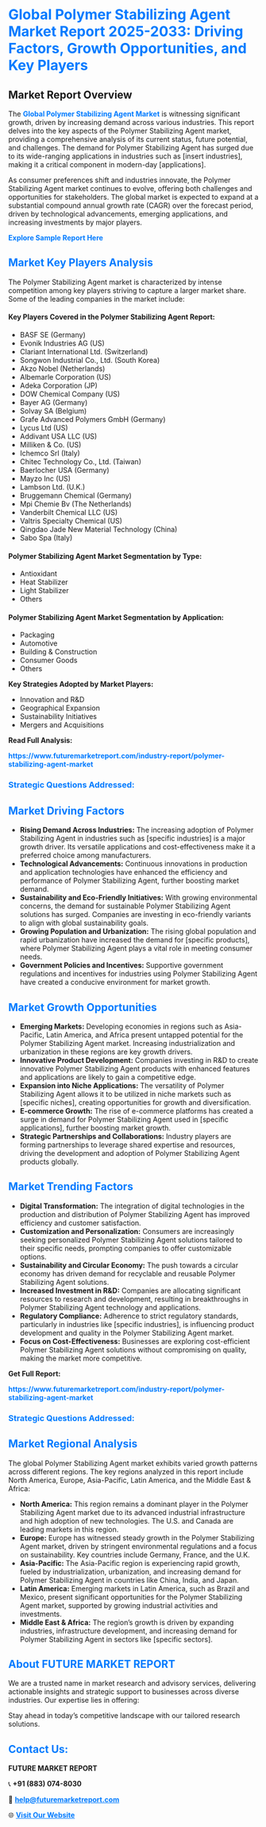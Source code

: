 <h1 style="color: #007BFF;">Global Polymer Stabilizing Agent Market Report 2025-2033: Driving Factors, Growth Opportunities, and Key Players</h1>

<section id="overview">
<h2>Market Report Overview</h2>
<p>The <a href="https://www.futuremarketreport.com/industry-report/polymer-stabilizing-agent-market" style="color: #007BFF; text-decoration: none;"><strong>Global Polymer Stabilizing Agent Market</strong></a> is witnessing significant growth, driven by increasing demand across various industries. This report delves into the key aspects of the Polymer Stabilizing Agent market, providing a comprehensive analysis of its current status, future potential, and challenges. The demand for Polymer Stabilizing Agent has surged due to its wide-ranging applications in industries such as [insert industries], making it a critical component in modern-day [applications].</p>
<p>As consumer preferences shift and industries innovate, the Polymer Stabilizing Agent market continues to evolve, offering both challenges and opportunities for stakeholders. The global market is expected to expand at a substantial compound annual growth rate (CAGR) over the forecast period, driven by technological advancements, emerging applications, and increasing investments by major players.</p>
</section>

<section id="overview">
<p><a href="https://www.futuremarketreport.com/request-sample/reportId=114943" style="color: #007BFF; text-decoration: none;"><strong>Explore Sample Report Here</strong></a></p>
</section>

<section id="key-players">
<h2 style="color: #007BFF;">Market Key Players Analysis</h2>
<p>The Polymer Stabilizing Agent market is characterized by intense competition among key players striving to capture a larger market share. Some of the leading companies in the market include:</p>
<h4>Key Players Covered in the Polymer Stabilizing Agent Report:</h4>
<ul><li>BASF SE (Germany)</li><li>Evonik Industries AG (US)</li><li>Clariant International Ltd. (Switzerland)</li><li>Songwon Industrial Co., Ltd. (South Korea)</li><li>Akzo Nobel (Netherlands)</li><li>Albemarle Corporation (US)</li><li>Adeka Corporation (JP)</li><li>DOW Chemical Company (US)</li><li>Bayer AG (Germany)</li><li>Solvay SA (Belgium)</li><li>Grafe Advanced Polymers GmbH (Germany)</li><li>Lycus Ltd (US)</li><li>Addivant USA LLC (US)</li><li>Milliken &amp; Co. (US)</li><li>Ichemco Srl (Italy)</li><li>Chitec Technology Co., Ltd. (Taiwan)</li><li>Baerlocher USA (Germany)</li><li>Mayzo Inc (US)</li><li>Lambson Ltd. (U.K.)</li><li>Bruggemann Chemical (Germany)</li><li>Mpi Chemie Bv (The Netherlands)</li><li>Vanderbilt Chemical LLC (US)</li><li>Valtris Specialty Chemical (US)</li><li>Qingdao Jade New Material Technology (China)</li><li>Sabo Spa (Italy)</li></ul>
<h4>Polymer Stabilizing Agent Market Segmentation by Type:</h4>
<ul><li>Antioxidant</li><li>Heat Stabilizer</li><li>Light Stabilizer</li><li>Others</li></ul>

<h4>Polymer Stabilizing Agent Market Segmentation by Application:</h4>
<ul><li>Packaging</li><li>Automotive</li><li>Building &amp; Construction</li><li>Consumer Goods</li><li>Others</li></ul>
<p><strong>Key Strategies Adopted by Market Players:</strong></p>
<ul>
<li>Innovation and R&D</li>
<li>Geographical Expansion</li>
<li>Sustainability Initiatives</li>
<li>Mergers and Acquisitions</li>
</ul>
</section>

<section>
<p><strong>Read Full Analysis: </strong></p><a href="https://www.futuremarketreport.com/industry-report/polymer-stabilizing-agent-market" style="color: #007BFF; text-decoration: none;"><strong>https://www.futuremarketreport.com/industry-report/polymer-stabilizing-agent-market</strong></a>
<h3 style="color: #007BFF;">Strategic Questions Addressed:</h3>
</section>

<section id="driving-factors">
<h2 style="color: #007BFF;">Market Driving Factors</h2>
<ul>
<li><strong>Rising Demand Across Industries:</strong> The increasing adoption of Polymer Stabilizing Agent in industries such as [specific industries] is a major growth driver. Its versatile applications and cost-effectiveness make it a preferred choice among manufacturers.</li>
<li><strong>Technological Advancements:</strong> Continuous innovations in production and application technologies have enhanced the efficiency and performance of Polymer Stabilizing Agent, further boosting market demand.</li>
<li><strong>Sustainability and Eco-Friendly Initiatives:</strong> With growing environmental concerns, the demand for sustainable Polymer Stabilizing Agent solutions has surged. Companies are investing in eco-friendly variants to align with global sustainability goals.</li>
<li><strong>Growing Population and Urbanization:</strong> The rising global population and rapid urbanization have increased the demand for [specific products], where Polymer Stabilizing Agent plays a vital role in meeting consumer needs.</li>
<li><strong>Government Policies and Incentives:</strong> Supportive government regulations and incentives for industries using Polymer Stabilizing Agent have created a conducive environment for market growth.</li>
</ul>
</section>

<section id="growth-opportunities">
<h2 style="color: #007BFF;">Market Growth Opportunities</h2>
<ul>
<li><strong>Emerging Markets:</strong> Developing economies in regions such as Asia-Pacific, Latin America, and Africa present untapped potential for the Polymer Stabilizing Agent market. Increasing industrialization and urbanization in these regions are key growth drivers.</li>
<li><strong>Innovative Product Development:</strong> Companies investing in R&D to create innovative Polymer Stabilizing Agent products with enhanced features and applications are likely to gain a competitive edge.</li>
<li><strong>Expansion into Niche Applications:</strong> The versatility of Polymer Stabilizing Agent allows it to be utilized in niche markets such as [specific niches], creating opportunities for growth and diversification.</li>
<li><strong>E-commerce Growth:</strong> The rise of e-commerce platforms has created a surge in demand for Polymer Stabilizing Agent used in [specific applications], further boosting market growth.</li>
<li><strong>Strategic Partnerships and Collaborations:</strong> Industry players are forming partnerships to leverage shared expertise and resources, driving the development and adoption of Polymer Stabilizing Agent products globally.</li>
</ul>
</section>

<section id="trending-factors">
<h2 style="color: #007BFF;">Market Trending Factors</h2>
<ul>
<li><strong>Digital Transformation:</strong> The integration of digital technologies in the production and distribution of Polymer Stabilizing Agent has improved efficiency and customer satisfaction.</li>
<li><strong>Customization and Personalization:</strong> Consumers are increasingly seeking personalized Polymer Stabilizing Agent solutions tailored to their specific needs, prompting companies to offer customizable options.</li>
<li><strong>Sustainability and Circular Economy:</strong> The push towards a circular economy has driven demand for recyclable and reusable Polymer Stabilizing Agent solutions.</li>
<li><strong>Increased Investment in R&D:</strong> Companies are allocating significant resources to research and development, resulting in breakthroughs in Polymer Stabilizing Agent technology and applications.</li>
<li><strong>Regulatory Compliance:</strong> Adherence to strict regulatory standards, particularly in industries like [specific industries], is influencing product development and quality in the Polymer Stabilizing Agent market.</li>
<li><strong>Focus on Cost-Effectiveness:</strong> Businesses are exploring cost-efficient Polymer Stabilizing Agent solutions without compromising on quality, making the market more competitive.</li>
</ul>
</section>

<section>
<p><strong>Get Full Report: </strong></p><a href="https://www.futuremarketreport.com/industry-report/polymer-stabilizing-agent-market" style="color: #007BFF; text-decoration: none;"><strong>https://www.futuremarketreport.com/industry-report/polymer-stabilizing-agent-market</strong></a>
<h3 style="color: #007BFF;">Strategic Questions Addressed:</h3>
</section>


<section id="regional-analysis">
<h2 style="color: #007BFF;">Market Regional Analysis</h2>
<p>The global Polymer Stabilizing Agent market exhibits varied growth patterns across different regions. The key regions analyzed in this report include North America, Europe, Asia-Pacific, Latin America, and the Middle East & Africa:</p>
<ul>
<li><strong>North America:</strong> This region remains a dominant player in the Polymer Stabilizing Agent market due to its advanced industrial infrastructure and high adoption of new technologies. The U.S. and Canada are leading markets in this region.</li>
<li><strong>Europe:</strong> Europe has witnessed steady growth in the Polymer Stabilizing Agent market, driven by stringent environmental regulations and a focus on sustainability. Key countries include Germany, France, and the U.K.</li>
<li><strong>Asia-Pacific:</strong> The Asia-Pacific region is experiencing rapid growth, fueled by industrialization, urbanization, and increasing demand for Polymer Stabilizing Agent in countries like China, India, and Japan.</li>
<li><strong>Latin America:</strong> Emerging markets in Latin America, such as Brazil and Mexico, present significant opportunities for the Polymer Stabilizing Agent market, supported by growing industrial activities and investments.</li>
<li><strong>Middle East & Africa:</strong> The region’s growth is driven by expanding industries, infrastructure development, and increasing demand for Polymer Stabilizing Agent in sectors like [specific sectors].</li>
</ul>
</section>

<footer>
<h2 style="color: #007BFF;">About FUTURE MARKET REPORT</h2>
<p>We are a trusted name in market research and advisory services, delivering actionable insights and strategic support to businesses across diverse industries. Our expertise lies in offering:</p>

<p>Stay ahead in today’s competitive landscape with our tailored research solutions.</p>

<h2 style="color: #007BFF;">Contact Us:</h2>
<p><strong>FUTURE MARKET REPORT</strong></p>
<p>📞 <strong>+91 (883) 074-8030</strong></p>
<p>📧 <strong><a href="mailto:help@futuremarketreport.com" style="color: #007BFF;">help@futuremarketreport.com</a></strong></p>
<p>🌐 <strong><a href="https://www.futuremarketreport.com/" style="color: #007BFF;">Visit Our Website</a></strong></p>
</footer>